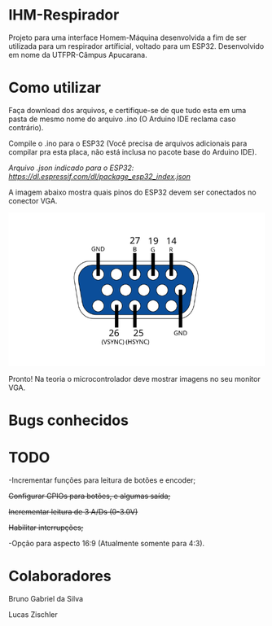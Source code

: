 # IHM-Respirador

Projeto para uma interface Homem-Máquina desenvolvida a fim de ser utilizada para um respirador artíficial, voltado para um ESP32. Desenvolvido em nome da UTFPR-Câmpus Apucarana.

# Como utilizar

Faça download dos arquivos, e certifique-se de que tudo esta em uma pasta de mesmo nome do arquivo .ino (O Arduino IDE reclama caso contrário).

Compile o .ino para o ESP32 (Você precisa de arquivos adicionais para compilar pra esta placa, não está inclusa no pacote base do Arduino IDE).

*Arquivo .json indicado para o ESP32: https://dl.espressif.com/dl/package_esp32_index.json*

A imagem abaixo mostra quais pinos do ESP32 devem ser conectados no conector VGA.

![14 R, 19 G, 27 B, 26 VSYNC, 25 HSYNC](./VGA.svg)

Pronto! Na teoria o microcontrolador deve mostrar imagens no seu monitor VGA.

# Bugs conhecidos

# TODO

-Incrementar funções para leitura de botões e encoder;

<del>Configurar GPIOs para botões, e algumas saída;</del>

<del>Incrementar leitura de 3 A/Ds (0-3.0V)</del>

<del>Habilitar interrupções;</del>

-Opção para aspecto 16:9 (Atualmente somente para 4:3).

# Colaboradores

Bruno Gabriel da Silva

Lucas Zischler
